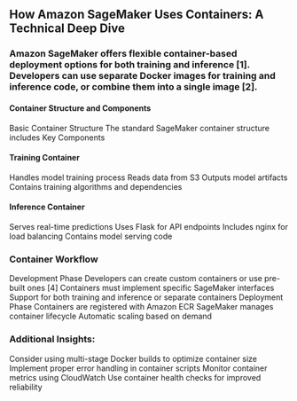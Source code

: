 ## How Amazon SageMaker Uses Containers: A Technical Deep Dive

### Amazon SageMaker offers flexible container-based deployment options for both training and inference [1]. Developers can use separate Docker images for training and inference code, or combine them into a single image [2].

#### Container Structure and Components
Basic Container Structure
The standard SageMaker container structure includes
Key Components
#### Training Container
Handles model training process
Reads data from S3
Outputs model artifacts
Contains training algorithms and dependencies
#### Inference Container
Serves real-time predictions
Uses Flask for API endpoints
Includes nginx for load balancing
Contains model serving code
### Container Workflow
Development Phase
Developers can create custom containers or use pre-built ones [4]
Containers must implement specific SageMaker interfaces
Support for both training and inference or separate containers
Deployment Phase
Containers are registered with Amazon ECR
SageMaker manages container lifecycle
Automatic scaling based on demand

### Additional Insights:

Consider using multi-stage Docker builds to optimize container size
Implement proper error handling in container scripts
Monitor container metrics using CloudWatch
Use container health checks for improved reliability

